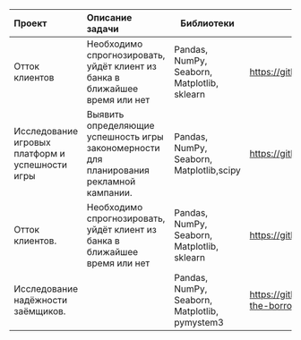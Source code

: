  
 
 
|  Проект |  Описание задачи | Библиотеки |  |
| :--------------------------- | :--------------------------- | --------------------- |:---------------------------|
| Отток клиентов| Необходимо спрогнозировать, уйдёт клиент из банка в ближайшее время или нет | Pandas, NumPy, Seaborn, Matplotlib, sklearn | https://github.com/SvetlanaY/customer_churn |
| Исследование игровых платформ и успешности игры| Выявить определяющие успешность игры закономерности для планирования рекламной кампании. | Pandas, NumPy, Seaborn, Matplotlib,scipy | https://github.com/SvetlanaY/gaming_platforms |
| Отток клиентов.| Необходимо спрогнозировать, уйдёт клиент из банка в ближайшее время или нет | Pandas, NumPy, Seaborn, Matplotlib, sklearn | https://github.com/SvetlanaY/customer_churn |
| Исследование надёжности заёмщиков.|  | Pandas, NumPy, Seaborn, Matplotlib, pymystem3 | https://github.com/SvetlanaY/Investigation-of-the-borrower-s-trustworthiness  |


<!--
**SvetlanaY/SvetlanaY** is a ✨ _special_ ✨ repository because its `README.md` (this file) appears on your GitHub profile.

Here are some ideas to get you started:

- 🔭 I’m currently working on ...
- 🌱 I’m currently learning ...
- 👯 I’m looking to collaborate on ...
- 🤔 I’m looking for help with ...
- 💬 Ask me about ...
- 📫 How to reach me: ...
- 😄 Pronouns: ...
- ⚡ Fun fact: ...
-->

